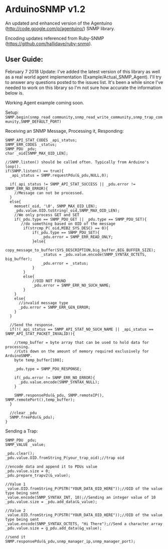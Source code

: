 ArduinoSNMP v1.2
=============

An updated and enhanced version of the Agentuino (http://code.google.com/p/agentuino/) SNMP library.

Encoding updates referenced from Ruby-SNMP (https://github.com/hallidave/ruby-snmp).

User Guide:
---------------------

February 7 2018 Update: I've added the latest version of this library as well as a real world agent implementation (Example/Actual_SNMP_Agent). I'll try to answer any questions posted to the issues list. It's been a while since I've needed to work on this library so I'm not sure how accurate the information below is.

Working Agent example coming soon.

Setup:
`SNMP.begin(snmp_read_community,snmp_read_write_community,snmp_trap_community,SNMP_DEFAULT_PORT)`

Receiving an SNMP Message, Processing it, Responding:
```
SNMP_API_STAT_CODES _api_status;
SNMP_ERR_CODES _status;
SNMP_PDU _pdu;
char _oid[SNMP_MAX_OID_LEN];

//SNMP.listen() should be called often. Typically from Arduino's loop().
if(SNMP.listen() == true){
  _api_status = SNMP.requestPdu(&_pdu,NULL,0);

  if(_api_status != SNMP_API_STAT_SUCCESS || _pdu.error != SNMP_ERR_NO_ERROR){
    //Message can not be processed.
  }
  else{
    memset(_oid, '\0', SNMP_MAX_OID_LEN);
    _pdu.value.OID.toString(_oid,SNMP_MAX_OID_LEN);
    //We only process GET and SET
    if(_pdu.type == SNMP_PDU_GET || _pdu.type == SNMP_PDU_SET){
       //do something based on OID of the message
        if(strcmp_P(_oid,MIB2_SYS_DESC) == 0){
            if(_pdu.type == SNMP_PDU_SET){
                _pdu.error = SNMP_ERR_READ_ONLY;
            }else{
                copy_message_to_buffer(SYS_DESCRIPTION,big_buffer,BIG_BUFFER_SIZE);
                _status = _pdu.value.encode(SNMP_SYNTAX_OCTETS, big_buffer);
                _pdu.error = _status;
            }
        }
        else{
            //OID NOT FOUND
            _pdu.error = SNMP_ERR_NO_SUCH_NAME;
        }
    }
    else{
      //invalid message type
      _pdu.error = SNMP_ERR_GEN_ERROR;
    }
  }

  //Send the response.
  if(!(_api_status == SNMP_API_STAT_NO_SUCH_NAME || _api_status == SNMP_API_STAT_PACKET_INVALID)){

    //temp_buffer = byte array that can be used to hold data for processing.
    //Cuts down on the amount of memory required exclusively for ArduinoSNMP.
    byte temp_buffer[100];

    _pdu.type = SNMP_PDU_RESPONSE;

    if(_pdu.error != SNMP_ERR_NO_ERROR){
      _pdu.value.encode(SNMP_SYNTAX_NULL);
    }

    SNMP.responsePdu(&_pdu, SNMP.remoteIP(), SNMP.remotePort(),temp_buffer);
  }

  //clear _pdu
  SNMP.freePdu(&_pdu);
}
```

Sending a Trap:
```
SNMP_PDU _pdu;
SNMP_VALUE _value;

_pdu.clear();
_pdu.value.OID.fromString_P(your_trap_oid);//trap oid

//encode data and append it to PDUs value
_pdu.value.size = 0;
_pdu.prepare_trapv2(&_value);

//Value 1
_value.OID.fromString_P(PSTR("YOUR_DATA_OID_HERE"));//OID of the value type being sent
_value.encode(SNMP_SYNTAX_INT, 10);//Sending an integer value of 10
_pdu.value.size = _pdu.add_data(&_value);

//Value 2
_value.OID.fromString_P(PSTR("YOUR_DATA_OID_HERE"));//OID of the value type being sent
_value.encode(SNMP_SYNTAX_OCTETS, "Hi There");//Send a character array
_pdu.value.size = g_pdu.add_data(&g_value);

//send it
SNMP.responsePdu(&_pdu,snmp_manager_ip,snmp_manager_port);
```
